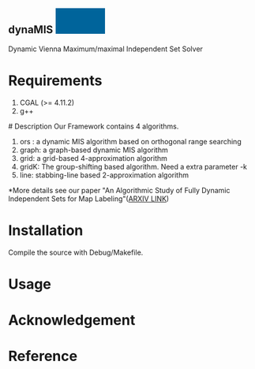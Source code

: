 ## dynaMIS <img src="dynamis_icon.gif" width="100">
Dynamic Vienna Maximum/maximal Independent Set Solver 
# Requirements
<ol>
<li>CGAL (>= 4.11.2)</li>
<li>  g++ </li>
</ol>
# Description
Our Framework contains 4 algorithms.
<ol>
<li>ors : a dynamic MIS algorithm based on orthogonal range searching </li>
<li>graph: a graph-based dynamic MIS algorithm</li>
<li>grid: a grid-based 4-approximation algorithm </li>
<li>gridK: The group-shifting based algorithm. Need a extra parameter -k</li>
<li>line: stabbing-line based 2-approximation algorithm</li>
</ol>

 *More details see our paper "An Algorithmic Study of Fully Dynamic Independent Sets for Map Labeling"([ARXIV LINK](https://arxiv.org/abs/2002.07611))
# Installation
Compile the source with Debug/Makefile.
# Usage

# Acknowledgement
# Reference



